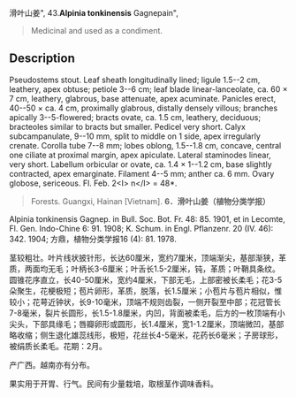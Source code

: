 滑叶山姜",
43.**Alpinia tonkinensis** Gagnepain",

> Medicinal and used as a condiment.

## Description
Pseudostems stout. Leaf sheath longitudinally lined; ligule 1.5--2 cm, leathery, apex obtuse; petiole 3--6 cm; leaf blade linear-lanceolate, ca. 60 × 7 cm, leathery, glabrous, base attenuate, apex acuminate. Panicles erect, 40--50 × ca. 4 cm, proximally glabrous, distally densely villous; branches apically 3--5-flowered; bracts ovate, ca. 1.5 cm, leathery, deciduous; bracteoles similar to bracts but smaller. Pedicel very short. Calyx subcampanulate, 9--10 mm, split to middle on 1 side, apex irregularly crenate. Corolla tube 7--8 mm; lobes oblong, 1.5--1.8 cm, concave, central one ciliate at proximal margin, apex apiculate. Lateral staminodes linear, very short. Labellum orbicular or ovate, ca. 1.4 × 1--1.2 cm, base slightly contracted, apex emarginate. Filament 4--5 mm; anther ca. 6 mm. Ovary globose, sericeous. Fl. Feb. 2&lt;I&gt; n&lt;/I&gt; = 48*.

> Forests. Guangxi, Hainan [Vietnam].
**6．滑叶山姜（植物分类学报）**

Alpinia tonkinensis Gagnep. in Bull. Soc. Bot. Fr. 48: 85. 1901, et in Lecomte, Fl. Gen. Indo-Chine 6: 91. 1908; K. Schum. in Engl. Pflanzenr. 20 (IV. 46): 342. 1904; 方鼎，植物分类学报16 (4): 81. 1978.

茎较粗壮。叶片线状披针形，长达60厘米，宽约7厘米，顶端渐尖，基部渐狭，革质，两面均无毛；叶柄长3-6厘米；叶舌长1.5-2厘米，钝，革质；叶鞘具条纹。圆锥花序直立，长40-50厘米，宽约4厘米，下部无毛，上部密被长柔毛；花3-5朵聚生，花梗极短；苞片卵形，革质，脱落，长1.5厘米；小苞片与苞片相似，惟较小；花萼近钟状，长9-10毫米，顶端不规则齿裂，一侧开裂至中部；花冠管长7-8毫米，裂片长圆形，长1.5-1.8厘米，内凹，背面被柔毛，后方的一枚顶端有小尖头，下部具缘毛；唇瓣卵形或圆形，长1.4厘米，宽1-1.2厘米，顶端微凹，基部略收缩；侧生退化雄蕊线形，极短，花丝长4-5毫米，花药长6毫米；子房球形，被绢质长柔毛。花期：2月。

产广西。越南亦有分布。

果实用于开胃、行气。民间有少量栽培，取根茎作调味香料。
